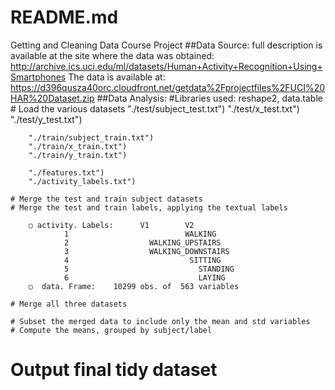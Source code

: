# README.md
Getting and Cleaning Data Course Project
##Data Source:
 full description is available at the site where the data was obtained:
http://archive.ics.uci.edu/ml/datasets/Human+Activity+Recognition+Using+Smartphones
The data is available at:
https://d396qusza40orc.cloudfront.net/getdata%2Fprojectfiles%2FUCI%20HAR%20Dataset.zip
##Data Analysis:
	#Libraries used:  reshape2, data.table
	# Load the various datasets
		"./test/subject_test.txt")
		"./test/x_test.txt")
		"./test/y_test.txt")
	
		"./train/subject_train.txt")
		"./train/x_train.txt")
		"./train/y_train.txt")
		
		"./features.txt")
		"./activity_labels.txt")
	
	# Merge the test and train subject datasets
	# Merge the test and train labels, applying the textual labels
	 
		○ activity. Labels:      V1        V2
				1                          WALKING
				2                  WALKING_UPSTAIRS
				3                  WALKING_DOWNSTAIRS
				4                           SITTING
				5                             STANDING
				6                             LAYING
		○  data. Frame:    10299 obs. of  563 variables
	
	# Merge all three datasets
	
	# Subset the merged data to include only the mean and std variables
	# Compute the means, grouped by subject/label
# Output final tidy dataset
